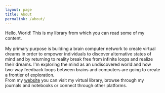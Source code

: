 ```yaml
---
layout: page
title: About
permalink: /about/
---
```


Hello, World! This is my library from which you can read some of my content.\
<br>
My primary purpose is building a brain computer network to create virtual dreams in order to empower individuals to discover alternative states of mind and by returning to reality break free from infinite loops and realize their dreams. I'm exploring the mind as an undiscovered world and how two-way feedback loops between brains and computers are going to create a frontier of exploration.
<br>
From my [website](https://linkdaniel.org) you can visit my virtual library, browse through my journals and notebooks or connect through other platforms.
<br>
